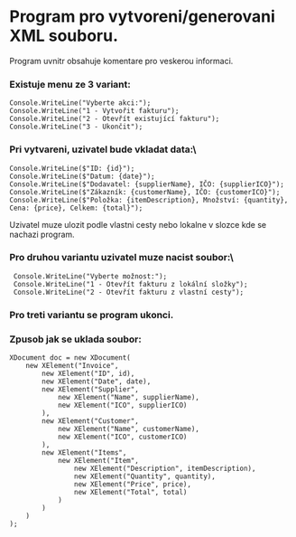# Program pro vytvoreni/generovani XML souboru.
Program uvnitr obsahuje komentare pro veskerou informaci.

### Existuje menu ze 3 variant:
```
Console.WriteLine("Vyberte akci:");
Console.WriteLine("1 - Vytvořit fakturu");
Console.WriteLine("2 - Otevřít existující fakturu");
Console.WriteLine("3 - Ukončit");
```

### Pri vytvareni, uzivatel bude vkladat data:\
```
Console.WriteLine($"ID: {id}");
Console.WriteLine($"Datum: {date}");
Console.WriteLine($"Dodavatel: {supplierName}, IČO: {supplierICO}");
Console.WriteLine($"Zákazník: {customerName}, IČO: {customerICO}");
Console.WriteLine($"Položka: {itemDescription}, Množství: {quantity}, Cena: {price}, Celkem: {total}");
```

Uzivatel muze ulozit podle vlastni cesty nebo lokalne v slozce kde se nachazi program.



### Pro druhou variantu uzivatel muze nacist soubor:\
```
 Console.WriteLine("Vyberte možnost:");
 Console.WriteLine("1 - Otevřít fakturu z lokální složky");
 Console.WriteLine("2 - Otevřít fakturu z vlastní cesty");
```


### Pro treti variantu se program ukonci.







### Zpusob jak se uklada soubor:
```
XDocument doc = new XDocument(
    new XElement("Invoice",
        new XElement("ID", id),
        new XElement("Date", date),
        new XElement("Supplier",
            new XElement("Name", supplierName),
            new XElement("ICO", supplierICO)
        ),
        new XElement("Customer",
            new XElement("Name", customerName),
            new XElement("ICO", customerICO)
        ),
        new XElement("Items",
            new XElement("Item",
                new XElement("Description", itemDescription),
                new XElement("Quantity", quantity),
                new XElement("Price", price),
                new XElement("Total", total)
            )
        )
    )
);
```
